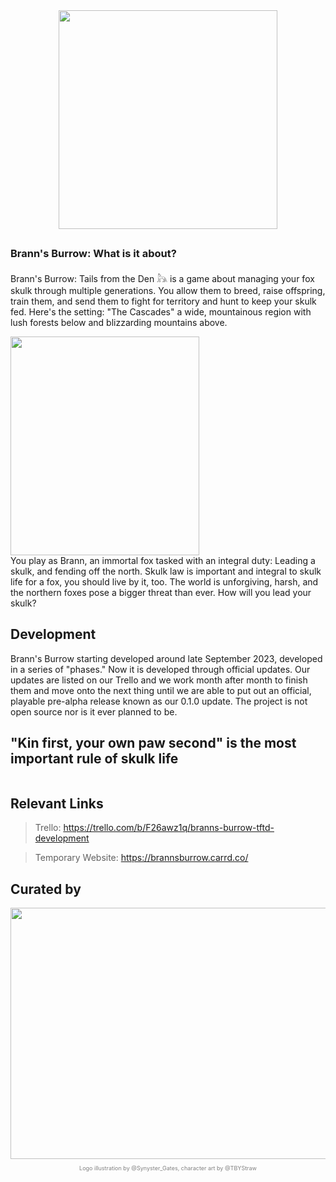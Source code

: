 <div align="center">
  <img src="https://media.discordapp.net/attachments/564923688621834251/1274269623860072448/logo3.png?ex=66c1a391&is=66c05211&hm=f1412281bc0cfa2e9273ee0bec76efb2997cac1ecab000e29c9f2b6199c8546b&=&format=webp&quality=lossless&width=350&height=350" alt="" width="350" height="350">
</div>

##

### Brann's Burrow: What is it about?

Brann's Burrow: Tails from the Den 𓃦 is a game about managing your fox skulk through multiple generations. You allow them to breed, raise offspring, train them, and send them to fight for territory and hunt to keep your skulk fed. Here's the setting: "The Cascades" a wide, mountainous region with lush forests below and blizzarding mountains above. 


<div align="left"> 
  <img src="https://media.discordapp.net/attachments/564923688621834251/1274269578364715031/Untitled.png?ex=66c1a386&is=66c05206&hm=5ad697bd7c2656c9e0aa27a382a68e962cf0b81ea2e3f957e379940811e73b51&=&format=webp&quality=lossless&width=302&height=350" alt="" width="302" height="350"> 
</div> 
You play as Brann, an immortal fox tasked with an integral duty: Leading a skulk, and fending off the north. Skulk law is important and integral to skulk life for a fox, you should live by it, too. The world is unforgiving, harsh, and the northern foxes pose a bigger threat than ever. How will you lead your skulk?

## Development

Brann's Burrow starting developed around late September 2023, developed in a series of "phases." Now it is developed through official updates. Our updates are listed on our Trello and we work month after month to finish them and move onto the next thing until we are able to put out an official, playable pre-alpha release known as our 0.1.0 update. The project is not open source nor is it ever planned to be.

## "Kin first, your own paw second" is the most important rule of skulk life

<div align="center"> 
  <img src="https://media.discordapp.net/attachments/1165445508127526932/1267034502710956092/image.png?ex=66c10695&is=66bfb515&hm=d3be4d8949e40e93607d2ccc039be5722520e9924d9f7158ec673e0a9c2df9ef&=&format=webp&quality=lossless" alt=""> 
</div> 

## Relevant Links

> Trello: https://trello.com/b/F26awz1q/branns-burrow-tftd-development


> Temporary Website: https://brannsburrow.carrd.co/
 
## Curated by

<div align="center"> 
  <img src="https://media.discordapp.net/attachments/564923688621834251/1274278956970938401/Untitled2.png?ex=66c1ac42&is=66c05ac2&hm=4129dafe7fc70d0c936f2f9f0ccd0ee0b98f56cd8ee1756488788bb048a5b15b&=&format=webp&quality=lossless&width=920&height=402" alt="" width="920" height="402"> 
</div> 

<div align="center">
  <p style="font-size: xx-small; color: gray;">
    Logo illustration by @Synyster_Gates, character art by @TBYStraw
  </p>
</div>

